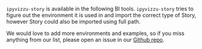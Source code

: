 `ipyvizzu-story` is available in the following BI tools. `ipyvizzu-story` tries
to figure out the environment it is used in and import the correct type of
Story, however Story could also be imported using full path.

We would love to add more environments and examples, so if you miss anything
from our list, please open an issue in our
[Github repo](https://github.com/vizzuhq/ipyvizzu).
